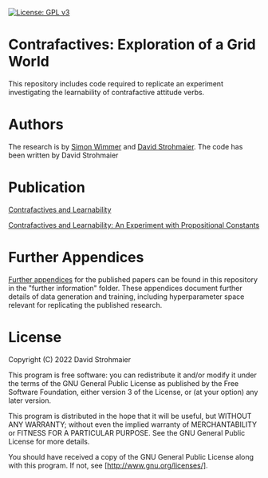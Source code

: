 [![License: GPL v3](https://img.shields.io/badge/License-GPLv3-blue.svg)](https://www.gnu.org/licenses/gpl-3.0)

# Contrafactives: Exploration of a Grid World

This repository includes code required to replicate an experiment investigating the learnability of contrafactive attitude verbs.

# Authors

The research is by [Simon Wimmer](https://github.com/sbwimmer) and [David Strohmaier](https://dstrohmaier.com). The code has been written by David Strohmaier

# Publication

[Contrafactives and Learnability](https://philpapers.org/rec/STRCAL-6)

[Contrafactives and Learnability: An Experiment with Propositional Constants](https://link.springer.com/chapter/10.1007/978-3-031-43977-3_5)



# Further Appendices

[Further appendices](https://github.com/dstrohmaier/contrafactives_grid_world/tree/main/further_information/appendices.pdf) for the published papers can be found in this repository in the "further information" folder. These appendices document further details of data generation and training, including hyperparameter space relevant for replicating the published research.

# License

Copyright (C) 2022  David Strohmaier

This program is free software: you can redistribute it and/or modify
it under the terms of the GNU General Public License as published by
the Free Software Foundation, either version 3 of the License, or
(at your option) any later version.

This program is distributed in the hope that it will be useful,
but WITHOUT ANY WARRANTY; without even the implied warranty of
MERCHANTABILITY or FITNESS FOR A PARTICULAR PURPOSE.  See the
GNU General Public License for more details.

You should have received a copy of the GNU General Public License
along with this program.  If not, see [http://www.gnu.org/licenses/].

